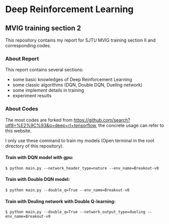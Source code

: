 # Deep Reinforcement Learning

## MVIG training section 2

This repository contains my report for SJTU MVIG training section II and corresponding codes.

### About Report

This report contains several sections:
* some basic knowledges of Deep Reinforcement Learning
* some classic algorithms (DQN, Double DQN, Dueling network)
* some implement details in training
* experiment results

### About Codes

The most codes are forked from https://github.com/search?utf8=%E2%9C%93&q=deep+rl+tensorflow, the concrete usage can refer to this website.

I only use these command to train my models (Open terminal in the root directory of this repository).

  #### Train with DQN model with gpu:

    $ python main.py --network_header_type=nature --env_name=Breakout-v0

  #### Train with Double DQN model:
  
    $ python main.py --double_q=True --env_name=Breakout-v0
    
  #### Train with Deuling network with Double Q-learning:
  
    $ python main.py --double_q=True --network_output_type=dueling --env_name=Breakout-v0
